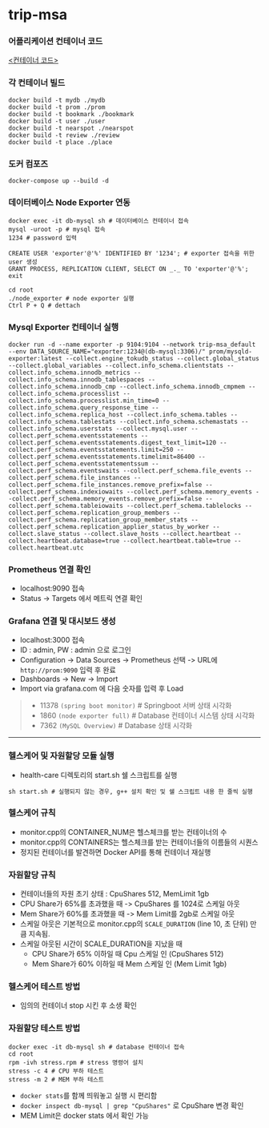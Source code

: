 # trip-msa

### 어플리케이션 컨테이너 코드
[<컨테이너 코드>](https://github.com/EUNJH/trip-msa-code)

### 각 컨테이너 빌드

```
docker build -t mydb ./mydb
docker build -t prom ./prom
docker build -t bookmark ./bookmark
docker build -t user ./user
docker build -t nearspot ./nearspot
docker build -t review ./review
docker build -t place ./place
```

### 도커 컴포즈

```
docker-compose up --build -d
```

### 데이터베이스 Node Exporter 연동

```
docker exec -it db-mysql sh # 데이터베이스 컨테이너 접속
mysql -uroot -p # mysql 접속
1234 # password 입력

CREATE USER 'exporter'@'%' IDENTIFIED BY '1234'; # exporter 접속을 위한 user 생성
GRANT PROCESS, REPLICATION CLIENT, SELECT ON _._ TO 'exporter'@'%';
exit

cd root
./node_exporter # node exporter 실행
Ctrl P + Q # dettach
```

### Mysql Exporter 컨테이너 실행

```
docker run -d --name exporter -p 9104:9104 --network trip-msa_default --env DATA_SOURCE_NAME="exporter:1234@(db-mysql:3306)/" prom/mysqld-exporter:latest --collect.engine_tokudb_status --collect.global_status --collect.global_variables --collect.info_schema.clientstats --collect.info_schema.innodb_metrics --collect.info_schema.innodb_tablespaces --collect.info_schema.innodb_cmp --collect.info_schema.innodb_cmpmem --collect.info_schema.processlist --collect.info_schema.processlist.min_time=0 --collect.info_schema.query_response_time --collect.info_schema.replica_host --collect.info_schema.tables --collect.info_schema.tablestats --collect.info_schema.schemastats --collect.info_schema.userstats --collect.mysql.user --collect.perf_schema.eventsstatements --collect.perf_schema.eventsstatements.digest_text_limit=120 --collect.perf_schema.eventsstatements.limit=250 --collect.perf_schema.eventsstatements.timelimit=86400 --collect.perf_schema.eventsstatementssum --collect.perf_schema.eventswaits --collect.perf_schema.file_events --collect.perf_schema.file_instances --collect.perf_schema.file_instances.remove_prefix=false --collect.perf_schema.indexiowaits --collect.perf_schema.memory_events --collect.perf_schema.memory_events.remove_prefix=false --collect.perf_schema.tableiowaits --collect.perf_schema.tablelocks --collect.perf_schema.replication_group_members --collect.perf_schema.replication_group_member_stats --collect.perf_schema.replication_applier_status_by_worker --collect.slave_status --collect.slave_hosts --collect.heartbeat --collect.heartbeat.database=true --collect.heartbeat.table=true --collect.heartbeat.utc
```

### Prometheus 연결 확인

- localhost:9090 접속
- Status -> Targets 에서 메트릭 연결 확인

### Grafana 연결 및 대시보드 생성

- localhost:3000 접속
- ID : admin, PW : admin 으로 로그인
- Configuration -> Data Sources -> Prometheus 선택 -> URL에 `http://prom:9090` 입력 후 완료
- Dashboards -> New -> Import
- Import via grafana.com 에 다음 숫자를 입력 후 Load

> - 11378 `(spring boot monitor)` # Springboot 서버 상태 시각화
>- 1860 `(node exporter full)` # Database 컨테이너 시스템 상태 시각화
> - 7362 `(MySQL Overview)` # Database 상태 시각화

---

### 헬스케어 및 자원할당 모듈 실행

- health-care 디렉토리의 start.sh 쉘 스크립트를 실행

```
sh start.sh # 실행되지 않는 경우, g++ 설치 확인 및 쉘 스크립트 내용 한 줄씩 실행
```

### 헬스케어 규칙

- monitor.cpp의 CONTAINER_NUM은 헬스체크를 받는 컨테이너의 수
- monitor.cpp의 CONTAINERS는 헬스체크를 받는 컨테이너들의 이름들의 시퀀스
- 정지된 컨테이너를 발견하면 Docker API를 통해 컨테이너 재실행

### 자원할당 규칙

- 컨테이너들의 자원 초기 상태 : CpuShares 512, MemLimit 1gb
- CPU Share가 65%를 초과했을 때 -> CpuShares 를 1024로 스케일 아웃
- Mem Share가 60%를 초과했을 때 -> Mem Limit를 2gb로 스케일 아웃
- 스케일 아웃은 기본적으로 monitor.cpp의 `SCALE_DURATION` (line 10, 초 단위) 만큼 지속됨.
- 스케일 아웃된 시간이 SCALE_DURATION을 지났을 때
  - CPU Share가 65% 이하일 때 Cpu 스케일 인  (CpuShares 512)
  - Mem Share가 60% 이하일 때 Mem 스케일 인 (Mem Limit 1gb)

### 헬스케어 테스트 방법

- 임의의 컨테이너 stop 시킨 후 소생 확인

### 자원할당 테스트 방법

```
docker exec -it db-mysql sh # database 컨테이너 접속
cd root
rpm -ivh stress.rpm # stress 명령어 설치
stress -c 4 # CPU 부하 테스트
stress -m 2 # MEM 부하 테스트
```

- `docker stats`를 함께 띄워놓고 실행 시 편리함
- `docker inspect db-mysql | grep "CpuShares"` 로 CpuShare 변경 확인
- MEM Limit은 docker stats 에서 확인 가능
